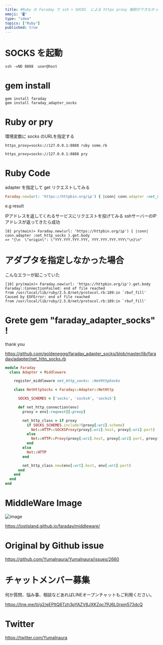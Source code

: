 ```yaml
---
title: #Ruby の Faraday で ssh + SOCKS  による https proxy 接続ができなかったので faraday_ada
emoji: "🖥"
type: "idea"
topics: ["Ruby"]
published: true
---
```


# SOCKS を起動

```
ssh -vND 8888  user@host
```

# gem install

```
gem install faraday
gem install faraday_adapter_socks
```

# Ruby or pry

環境変数に socks のURLを指定する

```
https_proxy=socks://127.0.0.1:8888 ruby some.rb
```

```
https_proxy=socks://127.0.0.1:8888 pry
```

# Ruby Code

adapter を指定して get リクエストしてみる

```rb
Faraday.new(url: 'https://httpbin.org/ip') { |conn| conn.adapter :net_http_socks }.get.body
```

e.g result 

IPアドレスを返してくれるサービスにリクエストを投げてみる
sshサーバーのIPアドレスが返ってきたら成功

```
[8] pry(main)> Faraday.new(url: 'https://httpbin.org/ip') { |conn| conn.adapter :net_http_socks }.get.body
=> "{\n  \"origin\": \"YYY.YYY.YYY.YYY, YYY.YYY.YYY.YYY\"\n}\n"
```

# アダプタを指定しなかった場合

こんなエラーが起こっていた

```
[10] pry(main)> Faraday.new(url: 'https://httpbin.org/ip').get.body
Faraday::ConnectionFailed: end of file reached
from /usr/local/lib/ruby/2.5.0/net/protocol.rb:189:in `rbuf_fill'
Caused by EOFError: end of file reached
from /usr/local/lib/ruby/2.5.0/net/protocol.rb:189:in `rbuf_fill'
```



# Grete gem "faraday_adapter_socks" !

thank you 

https://github.com/goldeneggg/faraday_adapter_socks/blob/master/lib/faraday/adapter/net_http_socks.rb

```rb
module Faraday
  class Adapter < Middleware

    register_middleware net_http_socks: :NetHttpSocks

    class NetHttpSocks < Faraday::Adapter::NetHttp

      SOCKS_SCHEMES = ['socks', 'socks4', 'socks5']

      def net_http_connection(env)
        proxy = env[:request][:proxy]

        net_http_class = if proxy
          if SOCKS_SCHEMES.include?(proxy[:uri].scheme)
            Net::HTTP::SOCKSProxy(proxy[:uri].host, proxy[:uri].port)
          else
            Net::HTTP::Proxy(proxy[:uri].host, proxy[:uri].port, proxy[:user], proxy[:password])
          end
        else
          Net::HTTP
        end

        net_http_class.new(env[:url].host, env[:url].port)
      end
    end
  end
end
```


# MiddleWare Image

![image](https://user-images.githubusercontent.com/13635059/68077691-9f2afa00-fe0b-11e9-9058-2b80c7b1f4f0.png)

https://lostisland.github.io/faraday/middleware/


# Original by Github issue

https://github.com/YumaInaura/YumaInaura/issues/2660








<!-- Update From Qiita API -->

# チャットメンバー募集


何か質問、悩み事、相談などあればLINEオープンチャットもご利用ください。

https://line.me/ti/g2/eEPltQ6Tzh3pYAZV8JXKZqc7PJ6L0rpm573dcQ





# Twitter


https://twitter.com/YumaInaura


<!-- Update From Qiita API -->


